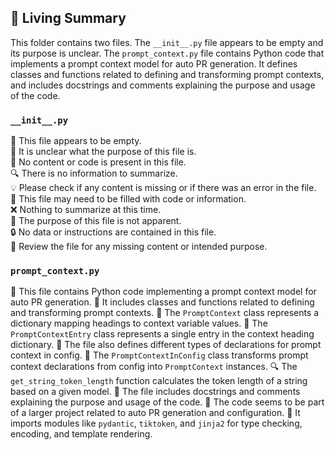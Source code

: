 

<!-- Living README Summary -->
## 🌳 Living Summary

This folder contains two files. The `__init__.py` file appears to be empty and its purpose is unclear. The `prompt_context.py` file contains Python code that implements a prompt context model for auto PR generation. It defines classes and functions related to defining and transforming prompt contexts, and includes docstrings and comments explaining the purpose and usage of the code.


### `__init__.py`

📄 This file appears to be empty.     
🤔 It is unclear what the purpose of this file is.     
🚫 No content or code is present in this file.     
🔍 There is no information to summarize.     
💡 Please check if any content is missing or if there was an error in the file.     
📝 This file may need to be filled with code or information.     
❌ Nothing to summarize at this time.     
📑 The purpose of this file is not apparent.     
🔒 No data or instructions are contained in this file.     
🔎 Review the file for any missing content or intended purpose.     


### `prompt_context.py`

📄 This file contains Python code implementing a prompt context model for auto PR generation.
🔧 It includes classes and functions related to defining and transforming prompt contexts.
📝 The `PromptContext` class represents a dictionary mapping headings to context variable values.
🔢 The `PromptContextEntry` class represents a single entry in the context heading dictionary.
🧩 The file also defines different types of declarations for prompt context in config.
🔀 The `PromptContextInConfig` class transforms prompt context declarations from config into `PromptContext` instances.
🔍 The `get_string_token_length` function calculates the token length of a string based on a given model.
📝 The file includes docstrings and comments explaining the purpose and usage of the code.
🧪 The code seems to be part of a larger project related to auto PR generation and configuration.
🔧 It imports modules like `pydantic`, `tiktoken`, and `jinja2` for type checking, encoding, and template rendering.    

<!-- Living README Summary -->